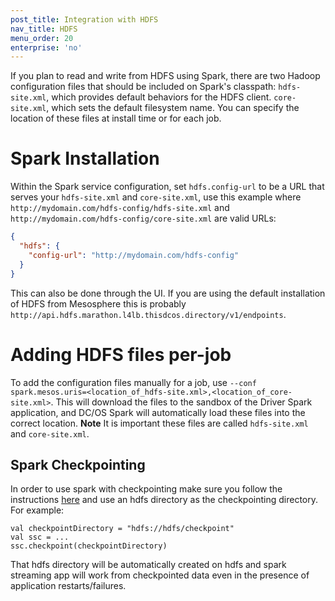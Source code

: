 ```yaml
---
post_title: Integration with HDFS
nav_title: HDFS
menu_order: 20
enterprise: 'no'
---
```



If you plan to read and write from HDFS using Spark, there are two Hadoop configuration files that should be included on Spark's classpath: `hdfs-site.xml`, which provides default behaviors for the HDFS client. `core-site.xml`, which sets the default filesystem name. You can specify the location of these files at install time or for each job.

# Spark Installation
Within the Spark service configuration, set `hdfs.config-url` to be a URL that serves your `hdfs-site.xml` and `core-site.xml`, use this example where `http://mydomain.com/hdfs-config/hdfs-site.xml` and `http://mydomain.com/hdfs-config/core-site.xml` are valid URLs:

```json
{
  "hdfs": {
    "config-url": "http://mydomain.com/hdfs-config"
  }
}
```
This can also be done through the UI. If you are using the default installation of HDFS from Mesosphere this is probably `http://api.hdfs.marathon.l4lb.thisdcos.directory/v1/endpoints`.

# Adding HDFS files per-job
To add the configuration files manually for a job, use `--conf spark.mesos.uris=<location_of_hdfs-site.xml>,<location_of_core-site.xml>`. This will download the files to the sandbox of the Driver Spark application, and DC/OS Spark will automatically load these files into the correct location. **Note** It is important these files are called `hdfs-site.xml` and `core-site.xml`.

## Spark Checkpointing

In order to use spark with checkpointing make sure you follow the instructions [here](https://spark.apache.org/docs/latest/streaming-programming-guide.html#checkpointing) and use an hdfs directory as the checkpointing directory. For example:
```
val checkpointDirectory = "hdfs://hdfs/checkpoint"
val ssc = ...
ssc.checkpoint(checkpointDirectory)
```
That hdfs directory will be automatically created on hdfs and spark streaming app will work from checkpointed data even in the presence of application restarts/failures.


[8]: http://spark.apache.org/docs/latest/configuration.html#inheriting-hadoop-cluster-configuration
[9]: https://docs.mesosphere.com/service-docs/spark/2.1.0-2.2.0-1/limitations/

